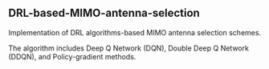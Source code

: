 ## DRL-based-MIMO-antenna-selection

Implementation of DRL algorithms-based MIMO antenna selection schemes.

The algorithm includes Deep Q Network (DQN), Double Deep Q Network (DDQN), and Policy-gradient methods.